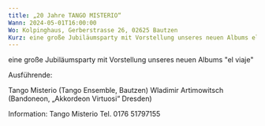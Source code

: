 ```yaml
---
title: „20 Jahre TANGO MISTERIO“
Wann: 2024-05-01T16:00:00
Wo: Kolpinghaus, Gerberstrasse 26, 02625 Bautzen
Kurz: eine große Jubiläumsparty mit Vorstellung unseres neuen Albums el viaje - Tango Misterio (Tango Ensemble, Bautzen)  - Wladimir Artimowitsch (Bandoneon/Bajan, „Akkordeon Virtuosi“ Dresden)
---
```


eine große Jubiläumsparty mit Vorstellung unseres neuen Albums "el viaje"

Ausführende:

Tango Misterio (Tango Ensemble, Bautzen) 
Wladimir Artimowitsch (Bandoneon, „Akkordeon Virtuosi“ Dresden) 


Information:
			Tango Misterio 
Tel. 0176 51797155